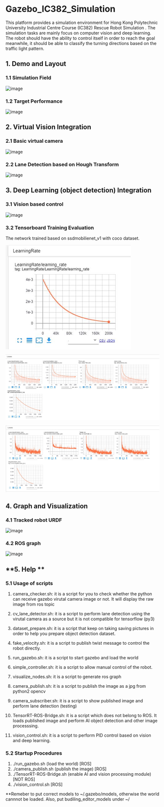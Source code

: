 # Gazebo_IC382_Simulation
This platform provides a simulation environment for Hong Kong Polytechnic University Industrial Centre Course (IC382) Rescue Robot Simulation . The simulation tasks are mainly focus on computer vision and deep learning. The robot should have the ability to control itself in order to reach the goal meanwhile, it should be able to classify the turning directions based on the traffic light pattern.


**1. Demo and Layout**
---------------------------
### 1.1 Simulation Field
![image](https://github.com/vincent51689453/Gazebo_IC382_Simulation/blob/master/git_image/demo_layout.png)

### 1.2 Target Performance
![image](https://github.com/vincent51689453/Gazebo_IC382_Simulation/blob/master/git_image/demo_gazebo_sim.gif)

**2. Virtual Vision Integration**
---------------------------
### 2.1 Basic virtual camera 
![image](https://github.com/vincent51689453/Gazebo_IC382_Simulation/blob/master/git_image/opencv_camera.png)

### 2.2 Lane Detection based on Hough Transform
![image](https://github.com/vincent51689453/Gazebo_IC382_Simulation/blob/master/git_image/cv2_lane_detetor.png)



**3. Deep Learning (object detection) Integration**
---------------------------
### 3.1 Vision based control 
![image](https://github.com/vincent51689453/Digital_Twins_IC382/blob/master/git_image/gazebo-ai-demo.gif)

### 3.2 Tensorboard Training Evaluation

The network trained based on ssdmobilienet_v1 with coco dataset.

![image](https://github.com/vincent51689453/Digital_Twins_IC382/blob/master/git_image/learning_rate_less.JPG)

![image](https://github.com/vincent51689453/Digital_Twins_IC382/blob/master/git_image/loss_smoothed.JPG)

![image](https://github.com/vincent51689453/Digital_Twins_IC382/blob/master/git_image/loss_smoothed_less.JPG)




**4. Graph and Visualization**
---------------------------
### 4.1 Tracked robot URDF
![image](https://github.com/vincent51689453/Gazebo_IC382_Simulation/blob/master/git_image/robot_urdf.png)

### 4.2 ROS graph
![image](https://github.com/vincent51689453/Gazebo_IC382_Simulation/blob/master/git_image/rqt_graph.png)


**5. Help **
---------------------------
### 5.1 Usage of scripts
1. camera_checker.sh: it is a script for you to check whether the python can receive gazebo virutal camera image or not. It will display the raw image from ros topic

2. cv_lane_detector.sh: it is a script to perform lane detection using the virutal camera as a source but it is not compatible for tensorflow (py3)

3. dataset_prepare.sh: it is a script that keep on taking saving pictures in order to help you prepare object detection dataset.

4. fake_velocity.sh: it is a script to publish twist message to control the robot directly.

5. run_gazebo.sh: it is a script to start gazebo and load the world

6. simple_controller.sh: it is a script to allow manual control of the robot.

7. visualize_nodes.sh: it is a script to generate ros graph

8. camera_publish.sh: it is a script to publish the image as a jpg from python2 opencv

9. camera_subscriber.sh: it is a script to show published image and perform lane detection (testing)

10. TensorRT-ROS-Bridge.sh: it is a script which does not belong to ROS. It loads published image and perform AI object detection and other image processsing.

11. vision_control.sh: it is a script to perform PID control based on vision and deep learning.

### 5.2 Startup Procedures
1. ./run_gazebo.sh (load the world) [ROS]
2. ./camera_publish.sh (publish the image) [ROS]
3. ./TensorRT-ROS-Bridge.sh (enable AI and vision processing module) [NOT ROS]
4. ./vision_control.sh [ROS]

**Remeber to put correct models to ~/.gazebo/models, otherwise the world cannnot be loaded. Also, put budiling_editor_models under ~/

